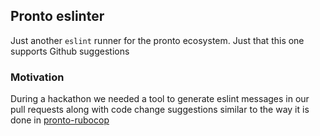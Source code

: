 ## Pronto eslinter

Just another `eslint` runner for the pronto ecosystem. Just that this one supports Github suggestions

### Motivation

During a hackathon we needed a tool to generate eslint messages in our pull requests along with code change suggestions
similar to the way it is done in [pronto-rubocop](https://github.com/prontolabs/pronto-rubocop)
